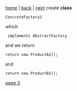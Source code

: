 [home](./page01.md) | [back](./page11.md) | [next](./page13.md)
create **class**
```
ConcreteFactory2
```
which 
```
 implements AbstractFactory 
```

and we return
```
return new ProductA2();
```
and
```
return new ProductB2();
```

[page 3](./page13.md)
